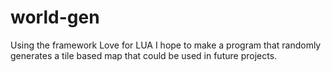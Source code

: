 # world-gen
Using the framework Love for LUA I hope to make a program that randomly generates a tile based map that could be used in future projects.
